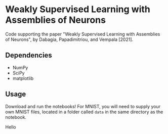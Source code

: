 # Weakly Supervised Learning with Assemblies of Neurons
Code supporting the paper "Weakly Supervised Learning with Assemblies of Neurons", by Dabagia, Papadimitriou, and Vempala [2021].

## Dependencies
* NumPy
* SciPy
* matplotlib

## Usage
Download and run the notebooks! For MNIST, you will need to supply your own MNIST files, located in a folder called `data` in the same directory as the notebook.

Hello